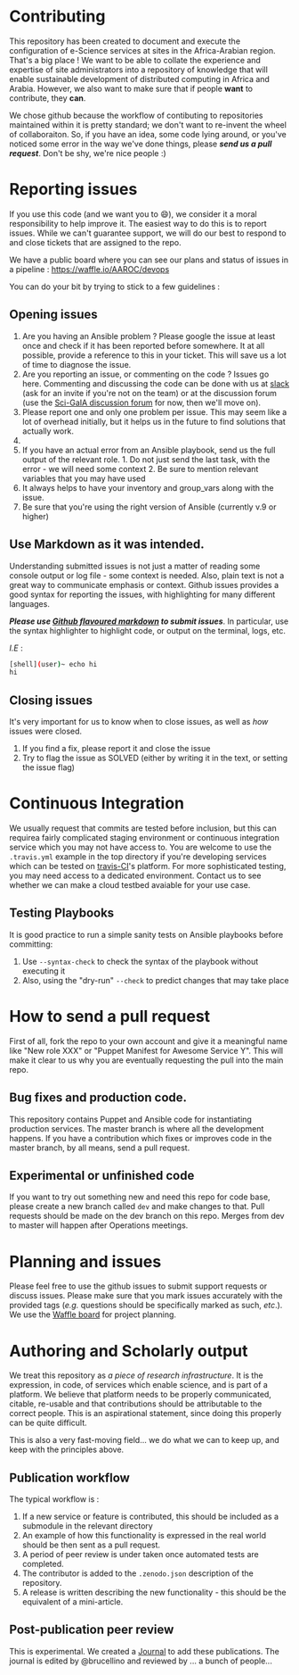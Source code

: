 # Contributing

This repository has been created to document and execute the configuration of e-Science services at sites in the Africa-Arabian region. That's a big place ! We want to  be able to collate the experience and expertise of site administrators into a repository of knowledge that will enable sustainable development of distributed computing in Africa and Arabia. However, we also want to make sure that if people **want** to contribute, they **can**.

We chose github because the workflow of contibuting to repositories maintained within it is pretty standard; we don't want to re-invent the wheel of collaboraiton. So, if you have an idea, some code lying around, or you've noticed some error in the way we've done things, please ***send us a pull request***. Don't be shy, we're nice people :)

# Reporting issues

If you use this code (and we want you to :smile:), we consider it a moral responsibility to help improve it. The easiest way to do this is to report issues. While we can't guarantee support, we will do our best to respond to and close tickets that are assigned to the repo.

We have a public board where you can see our plans and status of issues in a pipeline :
https://waffle.io/AAROC/devops

You can do your bit by trying to stick to a few guidelines :

## Opening issues

  1. Are you having an Ansible problem ? Please google the issue at least once and check if it has been reported before somewhere. It at all possible, provide a reference to this in your ticket. This will save us a lot of time to diagnose the issue.
  1. Are you reporting an issue, or commenting on the code ? Issues go here. Commenting and discussing the code can be done with us at [slack](https://africa-arabia-roc.slack.com) (ask for an invite if you're not on the team) or at the discussion forum (use the [Sci-GaIA discussion forum](http://discourse.sci-gaia.eu) for now, then we'll move on).
  1. Please report one and only one problem per issue. This may seem like a lot of overhead initially, but it helps us in the future to find solutions that actually work.
  1.
  2. If you have an actual error from an Ansible playbook, send us the full output of the relevant role.
    1. Do not just send the last task, with the error - we will  need some context
    2. Be sure to mention relevant variables that you may have used
  3. It always helps to have your inventory and group_vars along with the issue.
  4. Be sure that you're using the right version of Ansible (currently v.9 or higher)

## Use Markdown as it was intended.

Understanding submitted issues is not just a matter of reading some console output or log file - some context is needed. Also, plain text is not a great way to communicate emphasis or context. Github issues provides a good syntax for reporting the issues, with highlighting for many different languages.

***Please use [Github flavoured markdown](https://help.github.com/articles/github-flavored-markdown/) to submit issues***. In particular, use the syntax highlighter to highlight code, or output on the terminal, logs, etc.

*I.E* :
```bash
[shell](user)~ echo hi
hi
```


## Closing issues

It's very important for us to know when to close issues, as well as _how_ issues were closed.

  1. If you find a fix, please report it and close the issue
  2. Try to flag the issue as SOLVED (either by writing it in the text, or setting the issue flag)



# Continuous Integration

We usually request that commits are tested before inclusion, but this can requirea fairly complicated staging environment or continuous integration service which you may not have access to. You are welcome to use the `.travis.yml` example in the top directory if  you're developing services which can be tested on [travis-CI](http://travis-ci.org)'s platform. For more sophisticated testing, you may need access to a dedicated environment. Contact us to see whether we can make a cloud testbed avaiable for your use case.

## Testing Playbooks

It is good practice to run a simple sanity tests on Ansible playbooks before committing:

  1. Use `--syntax-check` to check the syntax of the playbook without executing it
  1. Also, using the "dry-run" `--check` to predict changes that may take place

# How to send a pull request

First of all, fork the repo to your own account and give it a meaningful name like "New role XXX" or "Puppet Manifest for Awesome Service Y". This will make it clear to us why you are eventually requesting the pull into the main repo.

## Bug fixes and production code.

This repository contains Puppet and Ansible code for instantiating production services. The master branch is where all the development happens. If you have a contribution which fixes or improves code in the master branch, by all means, send a pull request.

## Experimental or unfinished code

If you want to try out something new and need this repo for code base, please create a new branch called `dev` and make changes to that. Pull requests should be made on the dev branch on this repo. Merges from dev to master will happen after Operations meetings.

# Planning and issues

Please feel free to use the github issues to submit support requests or discuss issues. Please make sure that you mark issues accurately with the provided tags (*e.g.* questions should be specifically marked as such, *etc*.). We use the [Waffle board](https://waffle.io/AAROC/devops) for project planning.

# Authoring and  Scholarly output

We treat this repository as _a piece of research infrastructure_. It is the expression, in code, of services which enable science, and is part of a platform.
We believe that platform needs to be properly communicated, citable, re-usable and that contributions should be attributable to the correct people.
This is an aspirational statement, since doing this properly can  be quite difficult.

This is also a very fast-moving field... we do what we can to keep up, and keep with the principles above.

## Publication workflow

The typical workflow is :

  1. If a new service or feature is contributed, this should be included as a submodule in the relevant directory
  2. An example of how this functionality is expressed in the real world should be then sent as a pull request.
  3. A period of peer review is under taken once automated tests are completed.
  4. The contributor is added to the `.zenodo.json` description of the repository.
  5. A release is written describing the new functionality  - this should be the equivalent of a mini-article.

## Post-publication peer review

This is experimental. We created a [Journal](http://dx.doi.org/10.14293/S2199-1006.1.SOR-COMPSCI.CL4DW1A.v1) to add these publications. The journal is edited by @brucellino and reviewed by ... a bunch of people... 
